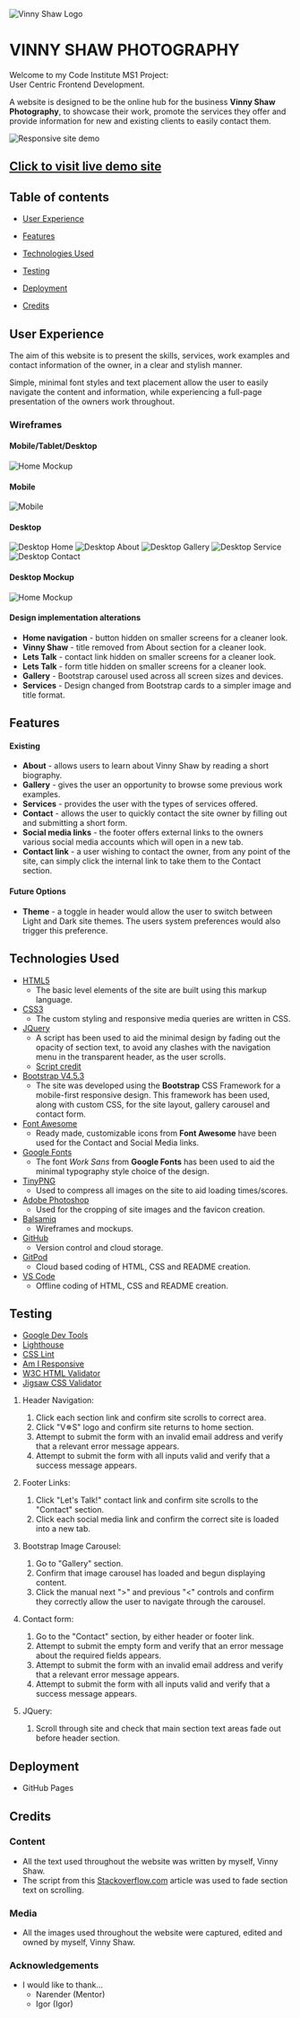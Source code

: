 ![Vinny Shaw Logo](assets/img/vs-favicon-white.png "Vinny Shaw Logo")

# VINNY SHAW PHOTOGRAPHY

Welcome to my Code Institute MS1 Project:<br>User Centric Frontend Development.

A website is designed to be the online hub for the business **Vinny Shaw Photography**, to showcase their work, promote the services they offer and provide information for new and existing clients to easily contact them.

![Responsive site demo](assets/wireframes/vs-photography-responsive-demo.png "Responsive site demo")

## [Click to visit live demo site](https://vinnyshaw.github.io/vinny-shaw-photography-ci-ms1/#home)

## Table of contents

- [User Experience](https://github.com/VinnyShaw/vinny-shaw-photography-ci-ms1/blob/master/README.md#user-experience)

- [Features](https://github.com/VinnyShaw/vinny-shaw-photography-ci-ms1/blob/master/README.md#features)
- [Technologies Used](https://github.com/VinnyShaw/vinny-shaw-photography-ci-ms1/blob/master/README.md#technologies-used)
- [Testing](https://github.com/VinnyShaw/vinny-shaw-photography-ci-ms1/blob/master/README.md#testing)
- [Deployment](https://github.com/VinnyShaw/vinny-shaw-photography-ci-ms1/blob/master/README.md#deployment)
- [Credits](https://github.com/VinnyShaw/vinny-shaw-photography-ci-ms1/blob/master/README.md#credits)

## User Experience

The aim of this website is to present the skills, services, work examples and contact information of the owner, in a clear and stylish manner.

Simple, minimal font styles and text placement allow the user to easily navigate the content and information, while experiencing a full-page presentation of the owners work throughout.

### Wireframes

#### Mobile/Tablet/Desktop

![Home Mockup](assets/wireframes/7-all-screens-wire.png)

#### Mobile

![Mobile](assets/wireframes/6-mobile-wire.png)

#### Desktop

![Desktop Home](assets/wireframes/1-desktop-index-wire.png)
![Desktop About](assets/wireframes/2-desktop-about-wire.png)
![Desktop Gallery](assets/wireframes/3-desktop-gallery-wire.png)
![Desktop Service](assets/wireframes/4-desktop-services-wire.png)
![Desktop Contact](assets/wireframes/5-desktop-contact-wire.png)

#### Desktop Mockup

![Home Mockup](assets/wireframes/8-desktop-index-mock.png)

#### Design implementation alterations

- **Home navigation** - button hidden on smaller screens for a cleaner look.
- **Vinny Shaw** - title removed from About section for a cleaner look.
- **Lets Talk** - contact link hidden on smaller screens for a cleaner look.
- **Lets Talk** - form title hidden on smaller screens for a cleaner look.
- **Gallery** - Bootstrap carousel used across all screen sizes and devices.
- **Services** - Design changed from Bootstrap cards to a simpler image and title format.

## Features

#### Existing

- **About** - allows users to learn about Vinny Shaw by reading a short biography.
- **Gallery** - gives the user an opportunity to browse some previous work examples.
- **Services** - provides the user with the types of services offered.
- **Contact** - allows the user to quickly contact the site owner by filling out and submitting a short form.
- **Social media links** - the footer offers external links to the owners various social media accounts which will open in a new tab.
- **Contact link** - a user wishing to contact the owner, from any point of the site, can simply click the internal link to take them to the Contact section.

#### Future Options

- **Theme** - a toggle in header would allow the user to switch between Light and Dark site themes. The users system preferences would also trigger this preference.

## Technologies Used

- [HTML5](https://en.wikipedia.org/wiki/HTML5)
  - The basic level elements of the site are built using this markup language.
- [CSS3](https://en.wikipedia.org/wiki/CSS)
  - The custom styling and responsive media queries are written in CSS.
- [JQuery](https://jquery.com)
  - A script has been used to aid the minimal design by fading out the opacity of section text, to avoid any clashes with the navigation menu in the transparent header, as the user scrolls.
  - [Script credit](https://github.com/VinnyShaw/vinny-shaw-photography-ci-ms1/blob/master/README.md#credis)
- [Bootstrap V4.5.3](https://getbootstrap.com)
  - The site was developed using the **Bootstrap** CSS Framework for a mobile-first responsive design. This framework has been used, along with custom CSS, for the site layout, gallery carousel and contact form.
- [Font Awesome](https://fontawesome.com)
  - Ready made, customizable icons from **Font Awesome** have been used for the Contact and Social Media links.
- [Google Fonts](https://fonts.google.com)
  - The font _Work Sans_ from **Google Fonts** has been used to aid the minimal typography style choice of the design.
- [TinyPNG](https://tinypng.com)
  - Used to compress all images on the site to aid loading times/scores.
- [Adobe Photoshop](https://www.adobe.com/uk/products/photoshop.html?gclid=CjwKCAiAsOmABhAwEiwAEBR0Zt4AD1ChwqUicjp6fg8v7YMdcTuY16QHG-_EMVapRGworCvLTsjM4RoChGYQAvD_BwE&mv=search&sdid=LZ32SYVR&ef_id=CjwKCAiAsOmABhAwEiwAEBR0Zt4AD1ChwqUicjp6fg8v7YMdcTuY16QHG-_EMVapRGworCvLTsjM4RoChGYQAvD_BwE:G:s&s_kwcid=AL!3085!3!441664377297!e!!g!!adobe%20photoshop!1422700211!58647953511)
  - Used for the cropping of site images and the favicon creation.
- [Balsamiq](https://balsamiq.com/wireframes/?gclid=CjwKCAiAsOmABhAwEiwAEBR0ZizFJhaYUCI4lrf8IEXtlweqEzcF8b4TbgglM3G-kwnDx5B75t70mxoCuXMQAvD_BwE)
  - Wireframes and mockups.
- [GitHub](https://github.com)
  - Version control and cloud storage.
- [GitPod](https://gitpod.io/workspaces/)
  - Cloud based coding of HTML, CSS and README creation.
- [VS Code](https://code.visualstudio.com)
  - Offline coding of HTML, CSS and README creation.

## Testing

- [Google Dev Tools](.../)
- [Lighthouse](.../)
- [CSS Lint](.../)
- [Am I Responsive](.../)
- [W3C HTML Validator](.../)
- [Jigsaw CSS Validator](.../)

1. Header Navigation:

   1. Click each section link and confirm site scrolls to correct area.
   2. Click "V✵S" logo and confirm site returns to home section.
   3. Attempt to submit the form with an invalid email address and verify that a relevant error message appears.
   4. Attempt to submit the form with all inputs valid and verify that a success message appears.

2. Footer Links:

   1. Click "Let's Talk!" contact link and confirm site scrolls to the "Contact" section.
   2. Click each social media link and confirm the correct site is loaded into a new tab.

3. Bootstrap Image Carousel:

   1. Go to "Gallery" section.
   2. Confirm that image carousel has loaded and begun displaying content.
   3. Click the manual next ">" and previous "<" controls and confirm they correctly allow the user to navigate through the carousel.

4. Contact form:

   1. Go to the "Contact" section, by either header or footer link.
   2. Attempt to submit the empty form and verify that an error message about the required fields appears.
   3. Attempt to submit the form with an invalid email address and verify that a relevant error message appears.
   4. Attempt to submit the form with all inputs valid and verify that a success message appears.

5. JQuery:
   1. Scroll through site and check that main section text areas fade out before header section.

## Deployment

- GitHub Pages

## Credits

### Content

- All the text used throughout the website was written by myself, Vinny Shaw.
- The script from this [Stackoverflow.com](https://stackoverflow.com/questions/42949293/fade-elements-as-they-reach-the-top-of-the-page) article was used to fade section text on scrolling.

### Media

- All the images used throughout the website were captured, edited and owned by myself, Vinny Shaw.

### Acknowledgements

- I would like to thank...
  - Narender (Mentor)
  - Igor (Igor)
